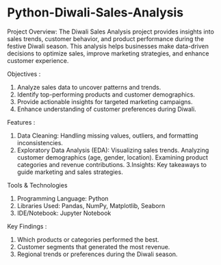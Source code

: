 # Python-Diwali-Sales-Analysis

Project Overview: The Diwali Sales Analysis project provides insights into sales trends, customer behavior, and product performance during the festive Diwali season. This analysis helps businesses make data-driven decisions to optimize sales, improve marketing strategies, and enhance customer experience.

Objectives :
1. Analyze sales data to uncover patterns and trends.
2. Identify top-performing products and customer demographics.
3. Provide actionable insights for targeted marketing campaigns.
4. Enhance understanding of customer preferences during Diwali.

Features :
1. Data Cleaning: Handling missing values, outliers, and formatting inconsistencies.
2. Exploratory Data Analysis (EDA):
   Visualizing sales trends.
   Analyzing customer demographics (age, gender, location).
   Examining product categories and revenue contributions.
3.Insights: Key takeaways to guide marketing and sales strategies.

Tools & Technologies
1. Programming Language: Python
2. Libraries Used: Pandas, NumPy, Matplotlib, Seaborn
3. IDE/Notebook: Jupyter Notebook

Key Findings :
1. Which products or categories performed the best.
2. Customer segments that generated the most revenue.
3. Regional trends or preferences during the Diwali season.

